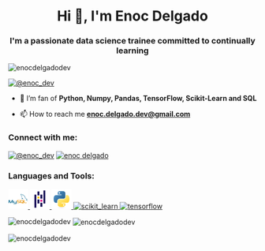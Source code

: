 <h1 align="center">Hi 👋, I'm Enoc Delgado</h1>
<h3 align="center">I'm a passionate data science trainee committed to continually learning</h3>

<p align="left"> <img src="https://komarev.com/ghpvc/?username=enocdelgadodev&label=Profile%20views&color=0e75b6&style=flat" alt="enocdelgadodev" /> </p>

<p align="left"> <a href="https://twitter.com/@enoc_dev" target="blank"><img src="https://img.shields.io/twitter/follow/@enoc_dev?logo=twitter&style=for-the-badge" alt="@enoc_dev" /></a> </p>

- 🌱 I’m fan of **Python, Numpy, Pandas, TensorFlow, Scikit-Learn and SQL**

- 📫 How to reach me **enoc.delgado.dev@gmail.com**

<h3 align="left">Connect with me:</h3>
<p align="left">
<a href="https://twitter.com/@enoc_dev" target="blank"><img align="center" src="https://raw.githubusercontent.com/rahuldkjain/github-profile-readme-generator/master/src/images/icons/Social/twitter.svg" alt="@enoc_dev" height="30" width="40" /></a>
<a href="https://linkedin.com/in/enoc delgado" target="blank"><img align="center" src="https://raw.githubusercontent.com/rahuldkjain/github-profile-readme-generator/master/src/images/icons/Social/linked-in-alt.svg" alt="enoc delgado" height="30" width="40" /></a>
</p>

<h3 align="left">Languages and Tools:</h3>
<p align="left"> <a href="https://www.mysql.com/" target="_blank" rel="noreferrer"> <img src="https://raw.githubusercontent.com/devicons/devicon/master/icons/mysql/mysql-original-wordmark.svg" alt="mysql" width="40" height="40"/> </a> <a href="https://pandas.pydata.org/" target="_blank" rel="noreferrer"> <img src="https://raw.githubusercontent.com/devicons/devicon/2ae2a900d2f041da66e950e4d48052658d850630/icons/pandas/pandas-original.svg" alt="pandas" width="40" height="40"/> </a> <a href="https://www.python.org" target="_blank" rel="noreferrer"> <img src="https://raw.githubusercontent.com/devicons/devicon/master/icons/python/python-original.svg" alt="python" width="40" height="40"/> </a> <a href="https://scikit-learn.org/" target="_blank" rel="noreferrer"> <img src="https://upload.wikimedia.org/wikipedia/commons/0/05/Scikit_learn_logo_small.svg" alt="scikit_learn" width="40" height="40"/> </a> <a href="https://www.tensorflow.org" target="_blank" rel="noreferrer"> <img src="https://www.vectorlogo.zone/logos/tensorflow/tensorflow-icon.svg" alt="tensorflow" width="40" height="40"/> </a> </p>

<p><img align="left" src="https://github-readme-stats.vercel.app/api/top-langs?username=enocdelgadodev&show_icons=true&locale=en&layout=compact" alt="enocdelgadodev" /></p>

<p>&nbsp;<img align="center" src="https://github-readme-stats.vercel.app/api?username=enocdelgadodev&show_icons=true&locale=en" alt="enocdelgadodev" /></p>

<p><img align="center" src="https://github-readme-streak-stats.herokuapp.com/?user=enocdelgadodev&" alt="enocdelgadodev" /></p>
